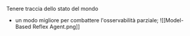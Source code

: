 Tenere traccia dello stato del mondo
- un modo migliore per combattere l'osservabilità parziale;
![[Model-Based Reflex Agent.png]]